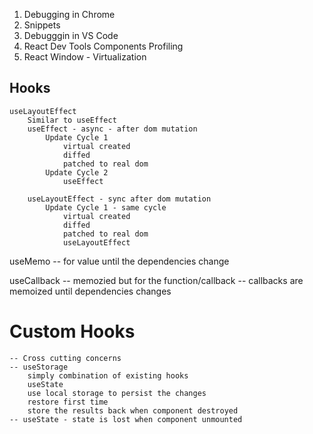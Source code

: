 1. Debugging in Chrome
2. Snippets
3. Debugggin in VS Code
4. React Dev Tools
     Components
     Profiling
5. React Window - Virtualization

## Hooks
    useLayoutEffect
        Similar to useEffect
        useEffect - async - after dom mutation
            Update Cycle 1
                virtual created
                diffed
                patched to real dom
            Update Cycle 2
                useEffect

        useLayoutEffect - sync after dom mutation
            Update Cycle 1 - same cycle
                virtual created
                diffed
                patched to real dom
                useLayoutEffect

useMemo
    -- for value until the dependencies change

useCallback
    -- memozied but for the function/callback
    -- callbacks are memoized until dependencies changes


# Custom Hooks
    -- Cross cutting concerns
    -- useStorage
        simply combination of existing hooks
        useState
        use local storage to persist the changes
        restore first time
        store the results back when component destroyed
    -- useState - state is lost when component unmounted
